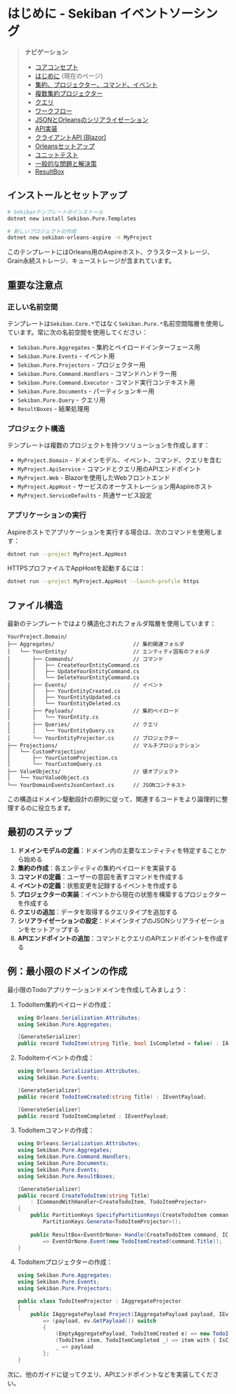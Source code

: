 # はじめに - Sekiban イベントソーシング

> **ナビゲーション**
> - [コアコンセプト](01_core_concepts.md)
> - [はじめに](02_getting_started.md) (現在のページ)
> - [集約、プロジェクター、コマンド、イベント](03_aggregate_command_events.md)
> - [複数集約プロジェクター](04_multiple_aggregate_projector.md)
> - [クエリ](05_query.md)
> - [ワークフロー](06_workflow.md)
> - [JSONとOrleansのシリアライゼーション](07_json_orleans_serialization.md)
> - [API実装](08_api_implementation.md)
> - [クライアントAPI (Blazor)](09_client_api_blazor.md)
> - [Orleansセットアップ](10_orleans_setup.md)
> - [ユニットテスト](11_unit_testing.md)
> - [一般的な問題と解決策](12_common_issues.md)
> - [ResultBox](13_result_box.md)

## インストールとセットアップ

```bash
# Sekibanテンプレートのインストール
dotnet new install Sekiban.Pure.Templates

# 新しいプロジェクトの作成
dotnet new sekiban-orleans-aspire -n MyProject
```

このテンプレートにはOrleans用のAspireホスト、クラスターストレージ、Grain永続ストレージ、キューストレージが含まれています。

## 重要な注意点

### 正しい名前空間
テンプレートは`Sekiban.Core.*`ではなく`Sekiban.Pure.*`名前空間階層を使用しています。常に次の名前空間を使用してください：

- `Sekiban.Pure.Aggregates` - 集約とペイロードインターフェース用
- `Sekiban.Pure.Events` - イベント用
- `Sekiban.Pure.Projectors` - プロジェクター用
- `Sekiban.Pure.Command.Handlers` - コマンドハンドラー用
- `Sekiban.Pure.Command.Executor` - コマンド実行コンテキスト用
- `Sekiban.Pure.Documents` - パーティションキー用
- `Sekiban.Pure.Query` - クエリ用
- `ResultBoxes` - 結果処理用

### プロジェクト構造
テンプレートは複数のプロジェクトを持つソリューションを作成します：
- `MyProject.Domain` - ドメインモデル、イベント、コマンド、クエリを含む
- `MyProject.ApiService` - コマンドとクエリ用のAPIエンドポイント
- `MyProject.Web` - Blazorを使用したWebフロントエンド
- `MyProject.AppHost` - サービスのオーケストレーション用Aspireホスト
- `MyProject.ServiceDefaults` - 共通サービス設定

### アプリケーションの実行
Aspireホストでアプリケーションを実行する場合は、次のコマンドを使用します：

```bash
dotnet run --project MyProject.AppHost
```

HTTPSプロファイルでAppHostを起動するには：

```bash
dotnet run --project MyProject.AppHost --launch-profile https
```

## ファイル構造

最新のテンプレートではより構造化されたフォルダ階層を使用しています：

```
YourProject.Domain/
├── Aggregates/                         // 集約関連フォルダ
│   └── YourEntity/                     // エンティティ固有のフォルダ
│       ├── Commands/                   // コマンド
│       │   ├── CreateYourEntityCommand.cs
│       │   ├── UpdateYourEntityCommand.cs
│       │   └── DeleteYourEntityCommand.cs
│       ├── Events/                     // イベント
│       │   ├── YourEntityCreated.cs
│       │   ├── YourEntityUpdated.cs
│       │   └── YourEntityDeleted.cs
│       ├── Payloads/                   // 集約ペイロード
│       │   └── YourEntity.cs
│       ├── Queries/                    // クエリ
│       │   └── YourEntityQuery.cs
│       └── YourEntityProjector.cs      // プロジェクター
├── Projections/                        // マルチプロジェクション
│   └── CustomProjection/
│       ├── YourCustomProjection.cs
│       └── YourCustomQuery.cs
├── ValueObjects/                       // 値オブジェクト
│   └── YourValueObject.cs
└── YourDomainEventsJsonContext.cs      // JSONコンテキスト
```

この構造はドメイン駆動設計の原則に従って、関連するコードをより論理的に整理するのに役立ちます。

## 最初のステップ

1. **ドメインモデルの定義**：ドメイン内の主要なエンティティを特定することから始める
2. **集約の作成**：各エンティティの集約ペイロードを実装する
3. **コマンドの定義**：ユーザーの意図を表すコマンドを作成する
4. **イベントの定義**：状態変更を記録するイベントを作成する
5. **プロジェクターの実装**：イベントから現在の状態を構築するプロジェクターを作成する
6. **クエリの追加**：データを取得するクエリタイプを追加する
7. **シリアライゼーションの設定**：ドメインタイプのJSONシリアライゼーションをセットアップする
8. **APIエンドポイントの追加**：コマンドとクエリのAPIエンドポイントを作成する

## 例：最小限のドメインの作成

最小限のTodoアプリケーションドメインを作成してみましょう：

1. TodoItem集約ペイロードの作成：
   ```csharp
   using Orleans.Serialization.Attributes;
   using Sekiban.Pure.Aggregates;

   [GenerateSerializer]
   public record TodoItem(string Title, bool IsCompleted = false) : IAggregatePayload;
   ```

2. TodoItemイベントの作成：
   ```csharp
   using Orleans.Serialization.Attributes;
   using Sekiban.Pure.Events;

   [GenerateSerializer]
   public record TodoItemCreated(string Title) : IEventPayload;
   
   [GenerateSerializer]
   public record TodoItemCompleted : IEventPayload;
   ```

3. TodoItemコマンドの作成：
   ```csharp
   using Orleans.Serialization.Attributes;
   using Sekiban.Pure.Aggregates;
   using Sekiban.Pure.Command.Handlers;
   using Sekiban.Pure.Documents;
   using Sekiban.Pure.Events;
   using Sekiban.Pure.ResultBoxes;

   [GenerateSerializer]
   public record CreateTodoItem(string Title) 
       : ICommandWithHandler<CreateTodoItem, TodoItemProjector>
   {
       public PartitionKeys SpecifyPartitionKeys(CreateTodoItem command) => 
           PartitionKeys.Generate<TodoItemProjector>();
           
       public ResultBox<EventOrNone> Handle(CreateTodoItem command, ICommandContext<IAggregatePayload> context)
           => EventOrNone.Event(new TodoItemCreated(command.Title));
   }
   ```

4. TodoItemプロジェクターの作成：
   ```csharp
   using Sekiban.Pure.Aggregates;
   using Sekiban.Pure.Events;
   using Sekiban.Pure.Projectors;

   public class TodoItemProjector : IAggregateProjector
   {
       public IAggregatePayload Project(IAggregatePayload payload, IEvent ev)
           => (payload, ev.GetPayload()) switch
           {
               (EmptyAggregatePayload, TodoItemCreated e) => new TodoItem(e.Title),
               (TodoItem item, TodoItemCompleted _) => item with { IsCompleted = true },
               _ => payload
           };
   }
   ```

次に、他のガイドに従ってクエリ、APIエンドポイントなどを実装してください。